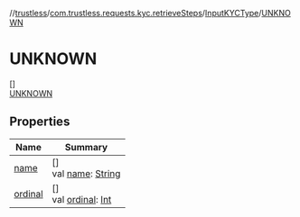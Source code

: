 //[trustless](../../../../index.md)/[com.trustless.requests.kyc.retrieveSteps](../../index.md)/[InputKYCType](../index.md)/[UNKNOWN](index.md)

# UNKNOWN

[]\
[UNKNOWN](index.md)

## Properties

| Name | Summary |
|---|---|
| [name](../-d-o-c-u-m-e-n-t/index.md#-372974862%2FProperties%2F851456926) | []<br>val [name](../-d-o-c-u-m-e-n-t/index.md#-372974862%2FProperties%2F851456926): [String](https://kotlinlang.org/api/latest/jvm/stdlib/kotlin/-string/index.html) |
| [ordinal](../-d-o-c-u-m-e-n-t/index.md#-739389684%2FProperties%2F851456926) | []<br>val [ordinal](../-d-o-c-u-m-e-n-t/index.md#-739389684%2FProperties%2F851456926): [Int](https://kotlinlang.org/api/latest/jvm/stdlib/kotlin/-int/index.html) |
